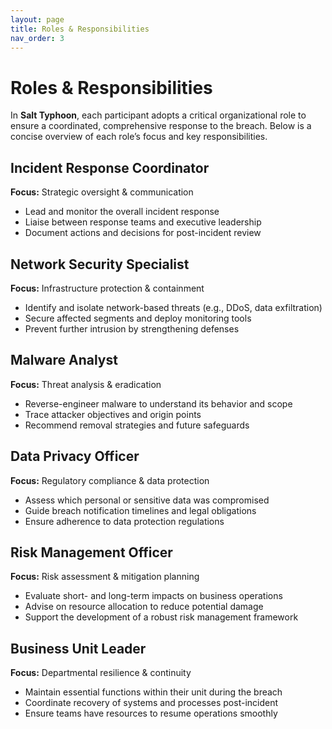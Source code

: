 ```yaml
---
layout: page
title: Roles & Responsibilities
nav_order: 3
---
```


# Roles & Responsibilities

In **Salt Typhoon**, each participant adopts a critical organizational role to ensure a coordinated, comprehensive response to the breach. Below is a concise overview of each role’s focus and key responsibilities.

## Incident Response Coordinator  
**Focus:** Strategic oversight & communication  
- Lead and monitor the overall incident response  
- Liaise between response teams and executive leadership  
- Document actions and decisions for post-incident review  

## Network Security Specialist  
**Focus:** Infrastructure protection & containment  
- Identify and isolate network-based threats (e.g., DDoS, data exfiltration)  
- Secure affected segments and deploy monitoring tools  
- Prevent further intrusion by strengthening defenses  

## Malware Analyst  
**Focus:** Threat analysis & eradication  
- Reverse-engineer malware to understand its behavior and scope  
- Trace attacker objectives and origin points  
- Recommend removal strategies and future safeguards  

## Data Privacy Officer  
**Focus:** Regulatory compliance & data protection  
- Assess which personal or sensitive data was compromised  
- Guide breach notification timelines and legal obligations  
- Ensure adherence to data protection regulations  

## Risk Management Officer  
**Focus:** Risk assessment & mitigation planning  
- Evaluate short- and long-term impacts on business operations  
- Advise on resource allocation to reduce potential damage  
- Support the development of a robust risk management framework  

## Business Unit Leader  
**Focus:** Departmental resilience & continuity  
- Maintain essential functions within their unit during the breach  
- Coordinate recovery of systems and processes post-incident  
- Ensure teams have resources to resume operations smoothly  
